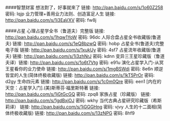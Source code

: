 ####智慧财富
想法對了，好事就來了 链接: http://pan.baidu.com/s/1o60Z258 密码: lqjp
业力管理+善用业力法则、创造富足人生 链接: http://pan.baidu.com/s/1i3EaVXV 密码: fw8j

####占星
心理占星学全书（鲁道夫）完整版  链接: http://pan.baidu.com/s/1hqw1YoW 密码: 96dc
人际合盘占星全书收藏版(鲁道夫)  链接: http://pan.baidu.com/s/1eQ8bzwQ 密码: hobp
占星全书(鲁道夫)完整电子版  链接: http://pan.baidu.com/s/1xukUy 密码: 4sf7
占星流年收藏版(鲁道夫)  链接: http://pan.baidu.com/s/1i3zhNrJ 密码: kdnn
变异三王星珍藏版（鲁道夫译）链接: http://pan.baidu.com/s/1o6t7Vtg 密码: e91u
演化占星学入门-从冥王星看你的业力使命  链接: http://pan.baidu.com/s/1mgBSWdi 密码: 8e6n
顺逆皆宜的人生(简体终极收藏版)  链接: http://pan.baidu.com/s/1kT5PrOr 密码: d2gy
生命四元素 链接: http://pan.baidu.com/s/1c0m0Qre 密码: een1
[内在的天空：占星学入门].(美)斯蒂芬·福里斯特著  链接: http://pan.baidu.com/s/1jGtGcGQ 密码: zpq8
家族占星（珍藏版）  链接: http://pan.baidu.com/s/1gdBxjOJ 密码: wkhy
当代古典占星研究珍藏版（希斯莉译） 链接: http://pan.baidu.com/s/1jGGGHng 密码: vjvy
人生的十二面相(简体终极收藏版)   链接: http://pan.baidu.com/s/13zNPG 密码: 8hf9
